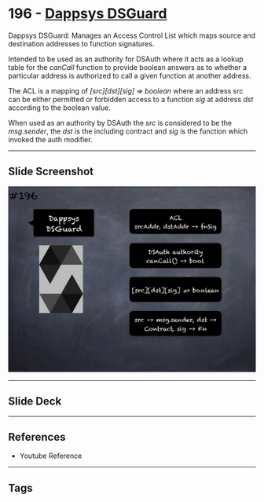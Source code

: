 # 196 - [Dappsys DSGuard](Dappsys%20DSGuard.md)
Dappsys DSGuard: Manages an Access Control List which maps source and destination addresses to function signatures. 

Intended to be used as an authority for DSAuth where it acts as a lookup table for the _canCall_ function to provide boolean answers as to whether a particular address is authorized to call a given function at another address. 

The ACL is a mapping of _[src][dst][sig] => boolean_ where an address src can be either permitted or forbidden access to a function _sig_ at address _dst_ according to the boolean value. 

When used as an authority by DSAuth the _src_ is considered to be the _msg.sender_, the _dst_ is the including contract and _sig_ is the function which invoked the auth modifier.
___
## Slide Screenshot
![196.png](../images/solidity201/196.png)
___
## Slide Deck

___
## References
- Youtube Reference
___
## Tags